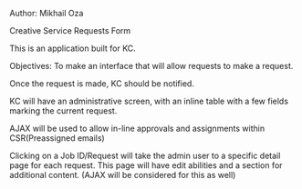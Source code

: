 Author: Mikhail Oza

Creative Service Requests Form

This is an application built for KC. 

Objectives: 
To make an interface that will allow requests to make a request. 

Once the request is made, KC should be notified. 

KC will have an administrative screen, with an inline table with a few fields marking the current request.

AJAX will be used to allow in-line approvals and assignments within CSR(Preassigned emails)

Clicking on a Job ID/Request will take the admin user to a specific detail page for each request. This page will have edit abilities and a section for additional content. (AJAX will be considered for this as well)
